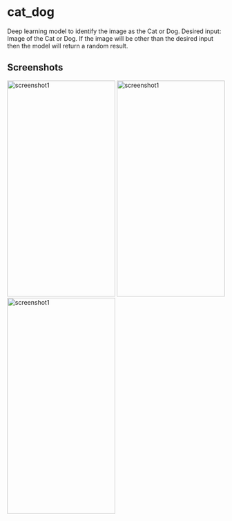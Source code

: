 # cat_dog

Deep learning model to identify the image as the Cat or Dog.
Desired input: Image of the Cat or Dog.
If the image will be other than the desired input then the model will return a random result.

## Screenshots
<img src="https://i.imgur.com/eIBpjvI.png" alt="screenshot1" width="250" height="500"> <img src="https://i.imgur.com/k7Oxwqc.png" alt="screenshot1" width="250" height="500"> <img src="https://i.imgur.com/FafbTYz.png" alt="screenshot1" width="250" height="500"> 

